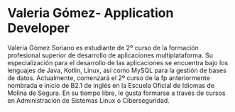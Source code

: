 # Valeria Gómez- Application Developer



Valeria Gómez Soriano es estudiante de 2º curso de la formación profesional superior de desarrollo de aplicaciones multiplataforma. Su especialización para el desarrollo de las aplicaciones se encuentra bajo los lenguajes de Java, Kotlin, Linux, así como MySQL para la gestión de bases de datos.
Actualmente, comenzará el 2º curso de la fp anteriormente nombrada e inicio de B2.1 de inglés en la Escuela Oficial de Idiomas de Molina de Segura. En su tiempo libre, le gusta formarse a través de cursos en Administración de Sistemas Linux o Ciberseguridad.
